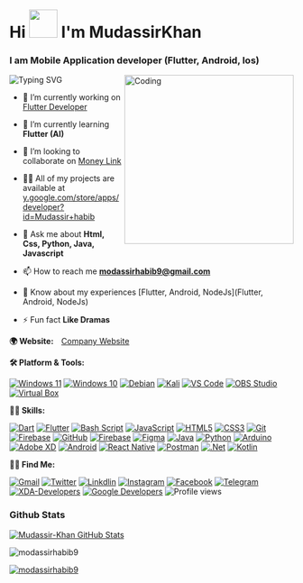
<h1 align="left">Hi <img width="50" hight="30" src="https://camo.githubusercontent.com/e8e7b06ecf583bc040eb60e44eb5b8e0ecc5421320a92929ce21522dbc34c891/68747470733a2f2f6d656469612e67697068792e636f6d2f6d656469612f6876524a434c467a6361737252346961377a2f67697068792e676966"/> I'm MudassirKhan</h1>
<h3 align="left">I am Mobile Application developer (Flutter, Android, Ios)</h3>
<img align="right" alt="Coding" width="300" src="https://media.giphy.com/media/M9kgjEsLG6LMbYC9dl/giphy.gif"/>


<p align="left">
  
 
![Typing SVG](https://readme-typing-svg.herokuapp.com?size=15&duration=2000&color=ff0099&multiline=true&width=440&height=170&lines=Hi%2C+I'm+Mudassir+Khan.;A+Programmer%2C+Mobile+Application+Developer%2C+and;Intellimalist+Being+a+tech+enthusiast+since+childhood+my;objectives+are+future-proof+concepts%2C+self-learning%2F;developing+skills+and+organized+working+mindset.;I've+worked+in+IT+sectors%2C+paticipated+in;+cyberwar+and+geeky+stuffs.+Programming++and;+Mobile+Application+are+like+my+right+and+left+arms+%F0%9F%A4%9D.;+;+;+;+;+)

</p>


- 🔭 I’m currently working on [Flutter Developer](https://khybercoded.pk/)

- 🌱 I’m currently learning **Flutter (AI)**

- 👯 I’m looking to collaborate on [Money Link](https://122.187.215.20/B2B_UATpayinapi/RPay/B2B)

- 👨‍💻 All of my projects are available at [y.google.com/store/apps/developer?id=Mudassir+habib](y.google.com/store/apps/developer?id=Mudassir+habib)

- 💬 Ask me about **Html, Css, Python, Java, Javascript**

- 📫 How to reach me **modassirhabib9@gmail.com**

- 📄 Know about my experiences [Flutter, Android, NodeJs](Flutter, Android, NodeJs)

- ⚡ Fun fact **Like Dramas**

**🌍 Website:**&emsp;[Company Website](https://khybercoded.pk/)

**🛠️ Platform & Tools:**
<!-- %E2%80%8D represents Zero Width Joiner Character -->
[![Windows 11](https://img.shields.io/badge/%E2%80%8D-Windows_11-0078D6?logo=windows&logoColor=ffffff)](https://www.microsoft.com/windows/get-windows-11)
[![Windows 10](https://img.shields.io/badge/%E2%80%8D-Windows_10-0078D6?logo=windows&logoColor=ffffff)](https://www.microsoft.com/windows/get-windows-10)
[![Debian](https://img.shields.io/badge/%E2%80%8D-Debian-D70A53?logo=debian)](https://www.debian.org/)
[![Kali](https://img.shields.io/badge/%E2%80%8D-Kali_Linux-557C94?logo=kali-linux&logoColor=white)](https://www.kali.org/)
[![VS Code](https://img.shields.io/badge/%E2%80%8D-VS_Code-0078d7?logo=visual-studio-code)](https://code.visualstudio.com/)
[![OBS Studio](https://img.shields.io/badge/%E2%80%8D-OBS_Studio-yellowgreen?logo=obs-studio)](https://obsproject.com/)
[![Virtual Box](https://img.shields.io/badge/%E2%80%8D-Virtual_Box-4479a1?logo=virtualbox)](https://www.virtualbox.org/)

**🧑‍💻 Skills:**

[![Dart](https://img.shields.io/badge/%E2%80%8D-Dart-%230175C2?logo=dart)](https://dart.dev/)
[![Flutter](https://img.shields.io/badge/%E2%80%8D-Flutter-%2302569B?logo=flutter)](https://flutter.dev/)
[![Bash Script](https://img.shields.io/badge/%E2%80%8D-Bash_Script-4EAA25?logo=gnu-bash)](https://en.wikipedia.org/wiki/Bash_(Unix_shell)/)
[![JavaScript](https://img.shields.io/badge/%E2%80%8D-JavaScript-f7e200?logo=javascript)](https://www.ecma-international.org/)
[![HTML5](https://img.shields.io/badge/%E2%80%8D-HTML5-E34F26?logo=html5)](https://html.spec.whatwg.org/)
[![CSS3](https://img.shields.io/badge/%E2%80%8D-CSS3-1572B6?logo=css3)](https://www.w3.org/Style/CSS/)
[![Git](https://img.shields.io/badge/%E2%80%8D-Git-E44C30?logo=git)](https://git-scm.com/)
[![Firebase](https://img.shields.io/badge/%E2%80%8D-Firebase-%23039BE5?logo=firebase)](https://firebase.google.com/)
[![GitHub](https://img.shields.io/badge/%E2%80%8D-GitHub-white?logo=github)](https://github.com/)
[![Firebase](https://img.shields.io/badge/%E2%80%8D-Firebase-yellow?logo=Firebase)](https://github.com/)
[![Figma](https://img.shields.io/badge/%E2%80%8D-Figma-pink?logo=Figma)](https://github.com/)
[![Java](https://img.shields.io/badge/%E2%80%8D-Java-white?logo=Java)](https://github.com/)
[![Python](https://img.shields.io/badge/%E2%80%8D-Python-yellow??&logo=python&logoColor=ffffff)](https://github.com/)
[![Arduino](https://img.shields.io/badge/%E2%80%8D-Arduino-009999??&logo=arduino&logoColor=ffffff)](https://www.arduino.cc/)
[![Adobe XD](https://img.shields.io/badge/%E2%80%8D-Arduino-ff0066??&logo=adobe-xd&logoColor=ff0066)](https://www.adobe.com/products/xd.html)
[![Android](https://img.shields.io/badge/%E2%80%8D-Arduino-00ff00??&logo=android&logoColor=00ff00)](https://developer.android.com)
[![React Native](https://img.shields.io/badge/%E2%80%8D-React%20Native-0066ff??&logo=react&logoColor=fff)](https://github.com/)
[![Postman](https://img.shields.io/badge/%E2%80%8D-Postman-ff6600??&logo=postman&logoColor=ff6600)](https://github.com/)
[![.Net](https://img.shields.io/badge/%E2%80%8D-.Net-blue??&logo=.net)](https://github.com/)
[![Kotlin](https://img.shields.io/badge/%E2%80%8D-Postman-blue??&logo=kotlin)](https://github.com/)










**🧑‍🚀 Find Me:**

[![Gmail](https://img.shields.io/badge/%E2%80%8D-Gmail-D14836?&logo=gmail)](mailto:modassirhabib9@gmail.com)
[![Twitter](https://img.shields.io/badge/%E2%80%8D-Twitter-blue?&logo=twitter)](https://twitter.com/modassirhabib)
[![Linkdlin](https://img.shields.io/badge/%E2%80%8D-Linkedin-blue?&logo=linkedin)](https://www.linkedin.com/in/https:/www.linkedin.com/in/mudassir-khan-19065a183/)
[![Instagram](https://img.shields.io/badge/%E2%80%8D-Instagram-D14836?&logo=instagram)](https://instagram.com/https://www.instagram.com/modassir_ktk/)
[![Facebook](https://img.shields.io/badge/%E2%80%8D-Facebook-0078D6?logo=facebook&logoColor=ffffff)](mailto:https://web.facebook.com/khan.khattak.77715)
[![Telegram](https://img.shields.io/badge/%E2%80%8D-Telegram-2CA5E0?logo=telegram&logoColor=white)](https://t.me/metaspook)
[![XDA-Developers](https://img.shields.io/badge/%E2%80%8D-XDA_Recognized_Developer-%23AC6E2F.svg?&logo=XDA-Developers)](https://forum.xda-developers.com/m/metaspook.6029298/#recent-content)
[![Google Developers](https://img.shields.io/badge/%E2%80%8D-g.dev/metaspook-4285F4?logo=google&logoColor=white)](https://g.dev/metaspook)
![Profile views](https://komarev.com/ghpvc/?style=flat&label=Views&username=metaspook)


### Github Stats

<a href="https://github.com/ModassirHabib9"> <img align="bottom" alt="Mudassir-Khan GitHub Stats" src="https://github-readme-stats.vercel.app/api?username=ModassirHabib9&theme=dracula&show_icons=true&hide_border=false&count_private=true&hide=contribs&include_all_commits=true" /> </a> 

<p><img align="center" src="https://github-readme-streak-stats.herokuapp.com/?user=modassirhabib9&theme=dracula" alt="modassirhabib9" /><br/></p>

 <a href="https://github-readme-stats.vercel.app/api?username=modassirhabib9&show_icons=true&locale=en"> <img align="center" alt="modassirhabib9" src="https://github-readme-stats.vercel.app/api/top-langs/?username=ModassirHabib9&layout=compact&theme=dracula&hide=html,css,cmake,php" /> </a>
 <br/>

